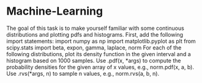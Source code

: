 # Machine-Learning
The goal of this task is to make yourself familiar with some continuous distributions and
plotting pdfs and histograms. First, add the following import statements:
import numpy as np
import matplotlib.pyplot as plt
from scipy.stats import beta, expon, gamma, laplace, norm
For each of the following distributions, plot its density function in the given interval and
a histogram based on 1000 samples. Use .pdf(x, *args) to compute the probability
densities for the given array of x values, e.g., norm.pdf(x, a, b). Use .rvs(*args,
n) to sample n values, e.g., norm.rvs(a, b, n). 
